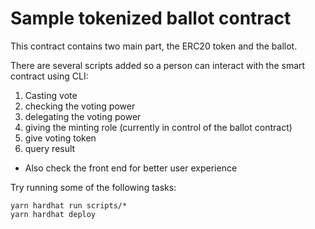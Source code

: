 # Sample tokenized ballot contract

This contract contains two main part, the ERC20 token and the ballot.

There are several scripts added so a person can interact with the smart contract using CLI:

1. Casting vote
2. checking the voting power
3. delegating the voting power
4. giving the minting role (currently in control of the ballot contract)
5. give voting token
6. query result

-   Also check the front end for better user experience

Try running some of the following tasks:

```shell
yarn hardhat run scripts/*
yarn hardhat deploy
```
